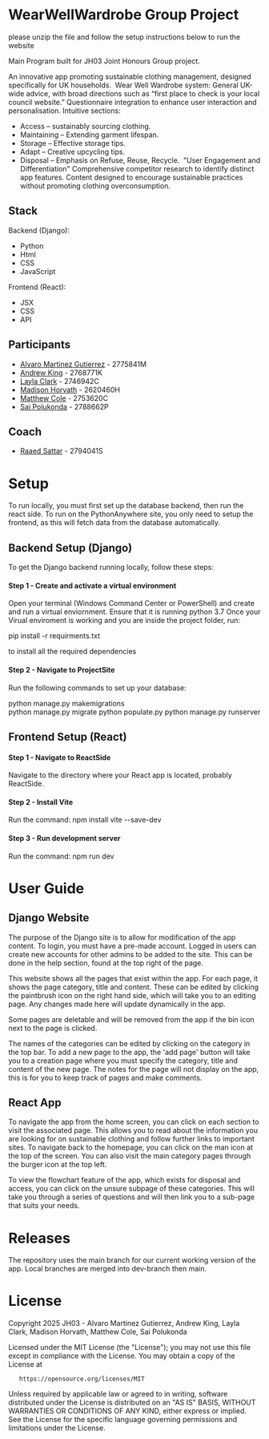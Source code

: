 # WearWellWardrobe Group Project

please unzip the file and follow the setup instructions below to run the website

Main Program built for JH03 Joint Honours Group project.

An innovative app promoting sustainable clothing management, designed specifically for UK households.​
​
Wear Well Wardrobe system:​
General UK-wide advice, with broad directions such as “first place to check is your local council website.”​
Questionnaire integration to enhance user interaction and personalisation.​
Intuitive sections:​
- Access – sustainably sourcing  clothing.​
- Maintaining – Extending garment lifespan.​
- Storage – Effective storage tips.​
- Adapt – Creative upcycling tips.​
- Disposal – Emphasis on Refuse, Reuse, Recycle.​
​
"User Engagement and Differentiation"​
Comprehensive competitor research to identify distinct app features.​
Content designed to encourage sustainable practices without promoting clothing overconsumption.​
​

## Stack

Backend (Django):

 - Python
 - Html
 - CSS
 - JavaScript

Frontend (React):

 - JSX 
 - CSS 
 - API 

## Participants

- [Alvaro Martinez Gutierrez](mailto:2775841M@student.gla.ac.uk) - 2775841M
- [Andrew King](mailto:2768771K@student.gla.ac.uk) - 2768771K
- [Layla Clark](mailto:2746942C@student.gla.ac.uk) - 2746942C
- [Madison Horvath](mailto:2620460H@student.gla.ac.uk) - 2620460H
- [Matthew Cole](mailto:2753620C@student.gla.ac.uk) - 2753620C
- [Sai Polukonda](mailto:2788662P@student.gla.ac.uk) - 2788662P


## Coach

- [Raaed Sattar](mailto:2794041S@student.gla.ac.uk) - 2794041S



# Setup
To run locally, you must first set up the database backend, then run the react side. To run on the PythonAnywhere site, you only need to setup the frontend, as this will fetch data from the database automatically.

## Backend Setup (Django)
To get the Django backend running locally, follow these steps:

#### Step 1 - Create and activate a virtual environment
Open your terminal (Windows Command Center or PowerShell) and create and run a virtual enviornment. Ensure that it is running  python 3.7
Once your Virual enviroment is working and you are inside the project folder, run:

pip install -r requirments.txt

to install all the required dependencies 


#### Step 2 - Navigate to ProjectSite
Run the following commands to set up your database:

python manage.py makemigrations  
python manage.py migrate
python populate.py
python manage.py runserver


## Frontend Setup (React)

#### Step 1 - Navigate to ReactSide
Navigate to the directory where your React app is located, probably ReactSide.

#### Step 2 - Install Vite
Run the command:
npm install vite --save-dev

#### Step 3 - Run development server
Run the command:
npm run dev

# User Guide

## Django Website
The purpose of the Django site is to allow for modification of the app content. To login, you must have a pre-made account. Logged in users can create new accounts for other admins to be added to the site. This can be done in the help section, found at the top right of the page.

This website shows all the pages that exist within the app. For each page, it shows the page category, title and content. These can be edited by clicking the paintbrush icon on the right hand side, which will take you to an editing page. Any changes made here will update dynamically in the app.

Some pages are deletable and will be removed from the app if the bin icon next to the page is clicked.

The names of the categories can be edited by clicking on the category in the top bar. To add a new page to the app, the 'add page' button will take you to a creation page where you must specify the category, title and content of the new page. The notes for the page will not display on the app, this is for you to keep track of pages and make comments.


## React App
To navigate the app from the home screen, you can click on each section to visit the associated page. This allows you to read about the information you are looking for on sustainable clothing and follow further links to important sites. To navigate back to the homepage, you can click on the man icon at the top of the screen. You can also visit the main category pages through the burger icon at the top left.

To view the flowchart feature of the app, which exists for disposal and access, you can click on the unsure subpage of these categories. This will take you through a series of questions and will then link you to a sub-page that suits your needs.

# Releases

The repository uses the main branch for our current working version of the app. Local branches are merged into dev-branch then main.


# License

Copyright 2025 JH03 - Alvaro Martinez Gutierrez, Andrew King, Layla Clark, Madison Horvath, Matthew Cole, Sai Polukonda

Licensed under the MIT License (the "License");
you may not use this file except in compliance with the License.
You may obtain a copy of the License at

       https://opensource.org/licenses/MIT

Unless required by applicable law or agreed to in writing, software
distributed under the License is distributed on an "AS IS" BASIS,
WITHOUT WARRANTIES OR CONDITIONS OF ANY KIND, either express or implied.
See the License for the specific language governing permissions and
limitations under the License.

